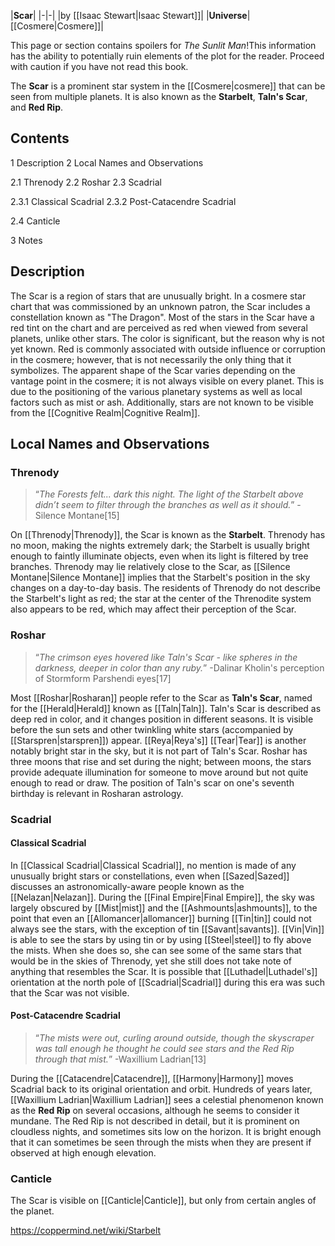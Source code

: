 |**Scar**|
|-|-|
|by [[Isaac Stewart\|Isaac Stewart]]|
|**Universe**|[[Cosmere\|Cosmere]]|

This page or section contains spoilers for *The Sunlit Man*!This information has the ability to potentially ruin elements of the plot for the reader. Proceed with caution if you have not read this book.

The **Scar** is a prominent star system in the [[Cosmere\|cosmere]] that can be seen from multiple planets. It is also known as the **Starbelt**, **Taln's Scar**, and **Red Rip**.

## Contents

1 Description
2 Local Names and Observations

2.1 Threnody
2.2 Roshar
2.3 Scadrial

2.3.1 Classical Scadrial
2.3.2 Post-Catacendre Scadrial


2.4 Canticle


3 Notes


## Description
The Scar is a region of stars that are unusually bright. In a cosmere star chart that was commissioned by an unknown patron, the Scar includes a constellation known as "The Dragon". Most of the stars in the Scar have a red tint on the chart and are perceived as red when viewed from several planets, unlike other stars. The color is significant, but the reason why is not yet known. Red is commonly associated with outside influence or corruption in the cosmere; however, that is not necessarily the only thing that it symbolizes.
The apparent shape of the Scar varies depending on the vantage point in the cosmere; it is not always visible on every planet. This is due to the positioning of the various planetary systems as well as local factors such as mist or ash. Additionally, stars are not known to be visible from the [[Cognitive Realm\|Cognitive Realm]].

## Local Names and Observations
### Threnody
>“*The Forests felt... dark this night. The light of the Starbelt above didn’t seem to filter through the branches as well as it should.*”
\-Silence Montane[15]


On [[Threnody\|Threnody]], the Scar is known as the **Starbelt**. Threnody has no moon, making the nights extremely dark; the Starbelt is usually bright enough to faintly illuminate objects, even when its light is filtered by tree branches. Threnody may lie relatively close to the Scar, as [[Silence Montane\|Silence Montane]] implies that the Starbelt's position in the sky changes on a day-to-day basis. The residents of Threnody do not describe the Starbelt's light as red; the star at the center of the Threnodite system also appears to be red, which may affect their perception of the Scar.

### Roshar
>“*The crimson eyes hovered like Taln's Scar - like spheres in the darkness, deeper in color than any ruby.*”
\-Dalinar Kholin's perception of Stormform Parshendi eyes[17]


Most [[Roshar\|Rosharan]] people refer to the Scar as **Taln's Scar**, named for the [[Herald\|Herald]] known as [[Taln\|Taln]]. Taln's Scar is described as deep red in color, and it changes position in different seasons. It is visible before the sun sets and other twinkling white stars (accompanied by [[Starspren\|starspren]]) appear. [[Reya\|Reya's]] [[Tear\|Tear]] is another notably bright star in the sky, but it is not part of Taln's Scar. Roshar has three moons that rise and set during the night; between moons, the stars provide adequate illumination for someone to move around but not quite enough to read or draw. The position of Taln's scar on one's seventh birthday is relevant in Rosharan astrology.

### Scadrial
#### Classical Scadrial
In [[Classical Scadrial\|Classical Scadrial]], no mention is made of any unusually bright stars or constellations, even when [[Sazed\|Sazed]] discusses an astronomically-aware people known as the [[Nelazan\|Nelazan]]. During the [[Final Empire\|Final Empire]], the sky was largely obscured by [[Mist\|mist]] and the [[Ashmounts\|ashmounts]], to the point that even an [[Allomancer\|allomancer]] burning [[Tin\|tin]] could not always see the stars, with the exception of tin [[Savant\|savants]]. [[Vin\|Vin]] is able to see the stars by using tin or by using [[Steel\|steel]] to fly above the mists. When she does so, she can see some of the same stars that would be in the skies of Threnody, yet she still does not take note of anything that resembles the Scar. It is possible that [[Luthadel\|Luthadel's]] orientation at the north pole of [[Scadrial\|Scadrial]] during this era was such that the Scar was not visible.

#### Post-Catacendre Scadrial
>“*The mists were out, curling around outside, though the skyscraper was tall enough he thought he could see stars and the Red Rip through that mist.*”
\-Waxillium Ladrian[13]


During the [[Catacendre\|Catacendre]], [[Harmony\|Harmony]] moves Scadrial back to its original orientation and orbit. Hundreds of years later, [[Waxillium Ladrian\|Waxillium Ladrian]] sees a celestial phenomenon known as the **Red Rip** on several occasions, although he seems to consider it mundane. The Red Rip is not described in detail, but it is prominent on cloudless nights, and sometimes sits low on the horizon. It is bright enough that it can sometimes be seen through the mists when they are present if observed at high enough elevation.

### Canticle
The Scar is visible on [[Canticle\|Canticle]], but only from certain angles of the planet.



https://coppermind.net/wiki/Starbelt